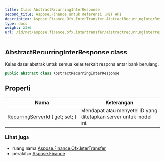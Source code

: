 ```yaml
---
title: Class AbstractRecurringInterResponse
second_title: Aspose.Finance untuk Referensi .NET API
description: Aspose.Finance.Ofx.InterTransfer.AbstractRecurringInterResponse kelas. Kelas dasar abstrak untuk semua kelas terkait respons antar bank berulang.
type: docs
weight: 2390
url: /id/net/aspose.finance.ofx.intertransfer/abstractrecurringinterresponse/
---
```

## AbstractRecurringInterResponse class

Kelas dasar abstrak untuk semua kelas terkait respons antar bank berulang.

```csharp
public abstract class AbstractRecurringInterResponse
```

## Properti

| Nama | Keterangan |
| --- | --- |
| [RecurringServerId](../../aspose.finance.ofx.intertransfer/abstractrecurringinterresponse/recurringserverid/) { get; set; } | Mendapat atau menyetel ID yang ditetapkan server untuk model ini. |

### Lihat juga

* ruang nama [Aspose.Finance.Ofx.InterTransfer](../../aspose.finance.ofx.intertransfer/)
* perakitan [Aspose.Finance](../../)


